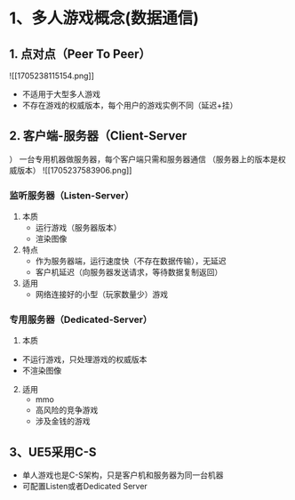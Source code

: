 # 1、多人游戏概念(数据通信)

## 1. 点对点（Peer To Peer）
![[1705238115154.png]]
- 不适用于大型多人游戏
- 不存在游戏的权威版本，每个用户的游戏实例不同（延迟+挂）
## 2. 客户端-服务器（Client-Server
）
一台专用机器做服务器，每个客户端只需和服务器通信
（服务器上的版本是权威版本）
![[1705237583906.png]]
### 监听服务器（Listen-Server）
1. 本质
	- 运行游戏（服务器版本）
	- 渲染图像
2. 特点
	- 作为服务器端，运行速度快（不存在数据传输），无延迟
	- 客户机延迟（向服务器发送请求，等待数据复制返回）
3. 适用
	- 网络连接好的小型（玩家数量少）游戏

### 专用服务器（Dedicated-Server）
1. 本质
- 不运行游戏，只处理游戏的权威版本
- 不渲染图像
2. 适用
	- mmo
	- 高风险的竞争游戏
	- 涉及金钱的游戏
## 3、UE5采用C-S
- 单人游戏也是C-S架构，只是客户机和服务器为同一台机器
- 可配置Listen或者Dedicated Server